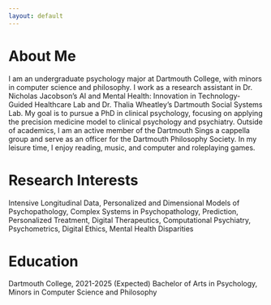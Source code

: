 ```yaml
---
layout: default
---
```


# About Me
I am an undergraduate psychology major at Dartmouth College, with minors in computer science and philosophy. I work as a research assistant in Dr. Nicholas Jacobson’s AI and Mental Health: Innovation in Technology-Guided Healthcare Lab and Dr. Thalia Wheatley’s Dartmouth Social Systems Lab. My goal is to pursue a PhD in clinical psychology, focusing on applying the precision medicine model to clinical psychology and psychiatry. Outside of academics, I am an active member of the Dartmouth Sings a cappella group and serve as an officer for the Dartmouth Philosophy Society. In my leisure time, I enjoy reading, music, and computer and roleplaying games.

# Research Interests
Intensive Longitudinal Data, Personalized and Dimensional Models of Psychopathology, Complex Systems in Psychopathology, Prediction, Personalized Treatment, Digital Therapeutics, Computational Psychiatry, Psychometrics, Digital Ethics, Mental Health Disparities

# Education
Dartmouth College, 2021-2025 (Expected)
Bachelor of Arts in Psychology, Minors in Computer Science and Philosophy
